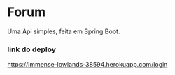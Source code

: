# Forum 
Uma Api simples, feita em Spring Boot.
### link do deploy
https://immense-lowlands-38594.herokuapp.com/login
